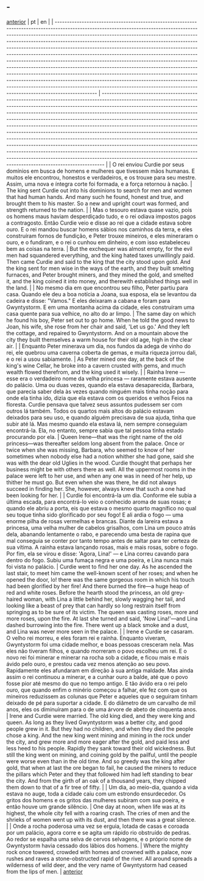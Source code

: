 ##  - 
[anterior](./chapter-34.md)
| pt                                                                                                                                                                                                                                                                                                                                                                                                                                                                                                                                                                                                                                                                                                                                                                                                                                                                                                          | en                                                                                                                                                                                                                                                                                                                                                                                                                                                                                                                                                                                                                                                                                                                                                                                                                                                                                          |
| ----------------------------------------------------------------------------------------------------------------------------------------------------------------------------------------------------------------------------------------------------------------------------------------------------------------------------------------------------------------------------------------------------------------------------------------------------------------------------------------------------------------------------------------------------------------------------------------------------------------------------------------------------------------------------------------------------------------------------------------------------------------------------------------------------------------------------------------------------------------------------------------------------------- | ------------------------------------------------------------------------------------------------------------------------------------------------------------------------------------------------------------------------------------------------------------------------------------------------------------------------------------------------------------------------------------------------------------------------------------------------------------------------------------------------------------------------------------------------------------------------------------------------------------------------------------------------------------------------------------------------------------------------------------------------------------------------------------------------------------------------------------------------------------------------------------------- |
| O rei enviou Curdie por seus domínios em busca de homens e mulheres que tivessem mãos humanas. E muitos ele encontrou, honestos e verdadeiros, e os trouxe para seu mestre. Assim, uma nova e íntegra corte foi formada, e a força retornou à nação.                                                                                                                                                                                                                                                                                                                                                                                                                                                                                                                                                                                                                                                        | The king sent Curdie out into his dominions to search for men and women that had human hands. And many such he found, honest and true, and brought them to his master. So a new and upright court was formed, and strength returned to the nation.                                                                                                                                                                                                                                                                                                                                                                                                                                                                                                                                                                                                                                          |
| Mas o tesouro estava quase vazio, pois os homens maus haviam desperdiçado tudo, e o rei odiava impostos pagos a contragosto. Então Curdie veio e disse ao rei que a cidade estava sobre ouro. E o rei mandou buscar homens sábios nos caminhos da terra, e eles construíram fornos de fundição, e Peter trouxe mineiros, e eles mineraram o ouro, e o fundiram, e o rei o cunhou em dinheiro, e com isso estabeleceu bem as coisas na terra.                                                                                                                                                                                                                                                                                                                                                                                                                                                                | But the exchequer was almost empty, for the evil men had squandered everything, and the king hated taxes unwillingly paid. Then came Curdie and said to the king that the city stood upon gold. And the king sent for men wise in the ways of the earth, and they built smelting furnaces, and Peter brought miners, and they mined the gold, and smelted it, and the king coined it into money, and therewith established things well in the land.                                                                                                                                                                                                                                                                                                                                                                                                                                         |
| No mesmo dia em que encontrou seu filho, Peter partiu para casa. Quando ele deu a boa notícia a Joana, sua esposa, ela se levantou da cadeira e disse: "Vamos." E eles deixaram a cabana e foram para Gwyntystorm. E em uma montanha acima da cidade, eles construíram uma casa quente para sua velhice, no alto do ar limpo.                                                                                                                                                                                                                                                                                                                                                                                                                                                                                                                                                                               | The same day on which he found his boy, Peter set out to go home. When he told the good news to Joan, his wife, she rose from her chair and said, 'Let us go.' And they left the cottage, and repaired to Gwyntystorm. And on a mountain above the city they built themselves a warm house for their old age, high in the clear air.                                                                                                                                                                                                                                                                                                                                                                                                                                                                                                                                                        |
| Enquanto Peter minerava um dia, nos fundos da adega de vinho do rei, ele quebrou uma caverna coberta de gemas, e muita riqueza jorrou dali, e o rei a usou sabiamente.                                                                                                                                                                                                                                                                                                                                                                                                                                                                                                                                                                                                                                                                                                                                      | As Peter mined one day, at the back of the king's wine Cellar, he broke into a cavern crusted with gems, and much wealth flowed therefrom, and the king used it wisely.                                                                                                                                                                                                                                                                                                                                                                                                                                                                                                                                                                                                                                                                                                                     |
| Rainha Irene — esse era o verdadeiro nome da velha princesa — raramente estava ausente do palácio. Uma ou duas vezes, quando ela estava desaparecida, Barbara, que parecia saber dela às vezes quando ninguém mais tinha noção para onde ela tinha ido, dizia que ela estava com os queridos e velhos Feios na floresta. Curdie pensava que talvez seus assuntos pudessem ser com outros lá também. Todos os quartos mais altos do palácio estavam deixados para seu uso, e quando alguém precisava de sua ajuda, tinha que subir até lá. Mas mesmo quando ela estava lá, nem sempre conseguiam encontrá-la. Ela, no entanto, sempre sabia que tal pessoa tinha estado procurando por ela.                                                                                                                                                                                                                  | Queen Irene—that was the right name of the old princess—was thereafter seldom long absent from the palace. Once or twice when she was missing, Barbara, who seemed to know of her sometimes when nobody else had a notion whither she had gone, said she was with the dear old Uglies in the wood. Curdie thought that perhaps her business might be with others there as well. All the uppermost rooms in the palace were left to her use, and when any one was in need of her help, up thither he must go. But even when she was there, he did not always succeed in finding her. She, however, always knew that such a one had been looking for her.                                                                                                                                                                                                                                     |
| Curdie foi encontrá-la um dia. Conforme ele subia a última escada, para encontrá-lo veio o conhecido aroma de suas rosas; e quando ele abriu a porta, eis que estava o mesmo quarto magnífico no qual seu toque tinha sido glorificado por seu fogo! E ali ardia o fogo — uma enorme pilha de rosas vermelhas e brancas. Diante da lareira estava a princesa, uma velha mulher de cabelos grisalhos, com Lina um pouco atrás dela, abanando lentamente o rabo, e parecendo uma besta de rapina que mal conseguia se conter por tanto tempo antes de saltar para ter certeza de sua vítima. A rainha estava lançando rosas, mais e mais rosas, sobre o fogo. Por fim, ela se virou e disse: 'Agora, Lina!' — e Lina correu cavando para dentro do fogo. Subiu uma fumaça negra e uma poeira, e Lina nunca mais foi vista no palácio.                                                                         | Curdie went to find her one day. As he ascended the last stair, to meet him came the well-known scent of her roses; and when he opened the door, lo! there was the same gorgeous room in which his touch had been glorified by her fire! And there burned the fire—a huge heap of red and white roses. Before the hearth stood the princess, an old grey-haired woman, with Lina a little behind her, slowly wagging her tail, and looking like a beast of prey that can hardly so long restrain itself from springing as to be sure of its victim. The queen was casting roses, more and more roses, upon the fire. At last she turned and said, 'Now Lina!'—and Lina dashed burrowing into the fire. There went up a black smoke and a dust, and Lina was never more seen in the palace.                                                                                                  |
| Irene e Curdie se casaram. O velho rei morreu, e eles foram rei e rainha. Enquanto viveram, Gwyntystorm foi uma cidade melhor, e boas pessoas cresceram nela. Mas eles não tiveram filhos, e quando morreram o povo escolheu um rei. E o novo rei foi minerar e minerar na rocha sob a cidade, e ficou mais e mais ávido pelo ouro, e prestou cada vez menos atenção ao seu povo. Rapidamente eles afundaram em direção à sua antiga maldade. Mas ainda assim o rei continuou a minerar, e a cunhar ouro a balde, até que o povo fosse pior até mesmo do que no tempo antigo. E tão ávido era o rei pelo ouro, que quando enfim o minério começou a falhar, ele fez com que os mineiros reduzissem as colunas que Peter e aqueles que o seguiram tinham deixado de pé para suportar a cidade. E do diâmetro de um carvalho de mil anos, eles os diminuíram para o de uma árvore de abeto de cinquenta anos. | Irene and Curdie were married. The old king died, and they were king and queen. As long as they lived Gwyntystorm was a better city, and good people grew in it. But they had no children, and when they died the people chose a king. And the new king went mining and mining in the rock under the city, and grew more and more eager after the gold, and paid less and less heed to his people. Rapidly they sank toward their old wickedness. But still the king went on mining, and coining gold by the pailful, until the people were worse even than in the old time. And so greedy was the king after gold, that when at last the ore began to fail, he caused the miners to reduce the pillars which Peter and they that followed him had left standing to bear the city. And from the girth of an oak of a thousand years, they chipped them down to that of a fir tree of fifty. |
| Um dia, ao meio-dia, quando a vida estava no auge, toda a cidade caiu com um estrondo ensurdecedor. Os gritos dos homens e os gritos das mulheres subiram com sua poeira, e então houve um grande silêncio.                                                                                                                                                                                                                                                                                                                                                                                                                                                                                                                                                                                                                                                                                                 | One day at noon, when life was at its highest, the whole city fell with a roaring crash. The cries of men and the shrieks of women went up with its dust, and then there was a great silence.                                                                                                                                                                                                                                                                                                                                                                                                                                                                                                                                                                                                                                                                                               |
| Onde a rocha poderosa uma vez se erguia, lotada de casas e coroada por um palácio, agora corre e se agita um rápido rio obstruído de pedras. Ao redor se espalha uma selva de cervos selvagens, e o próprio nome de Gwyntystorm havia cessado dos lábios dos homens.                                                                                                                                                                                                                                                                                                                                                                                                                                                                                                                                                                                                                                        | Where the mighty rock once towered, crowded with homes and crowned with a palace, now rushes and raves a stone-obstructed rapid of the river. All around spreads a wilderness of wild deer, and the very name of Gwyntystorm had ceased from the lips of men.                                                                                                                                                                                                                                                                                                                                                                                                                                                                                                                                                                                                                               |
[anterior](./chapter-34.md)
